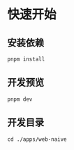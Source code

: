 # 快速开始

## 安装依赖

```
pnpm install
```

## 开发预览

```
pnpm dev
```

## 开发目录

```
cd ./apps/web-naive
```
